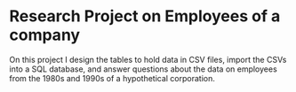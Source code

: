 # Research Project on Employees of a company

On this project I design the tables to hold data in CSV files, import the CSVs into a SQL database, and answer questions about the data on employees from the 1980s and 1990s of a hypothetical corporation.
